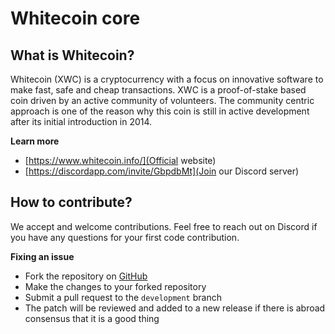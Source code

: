 # Whitecoin core

## What is Whitecoin?
Whitecoin (XWC) is a cryptocurrency with a focus on innovative software to make fast, safe and cheap transactions. XWC is a proof-of-stake based coin driven by an active community of volunteers. The community centric approach is one of the reason why this coin is still in active development after its initial introduction in 2014.

**Learn more**
* [https://www.whitecoin.info/](Official website)
* [https://discordapp.com/invite/GbpdbMt](Join our Discord server)

## How to contribute?
We accept and welcome contributions. Feel free to reach out on Discord if you have any questions for your first code contribution.

**Fixing an issue**
* Fork the repository on [GitHub](https://github.com/Whitecoin-org/whitecoin)
* Make the changes to your forked repository
* Submit a pull request to the `development` branch
* The patch will be reviewed and added to a new release if there is abroad consensus that it is a good thing
